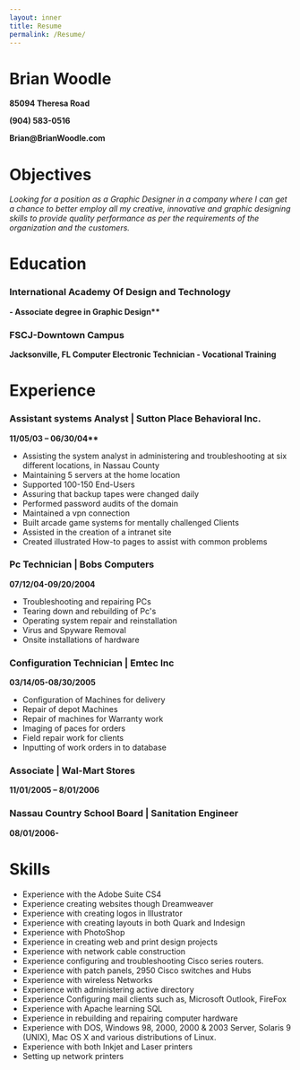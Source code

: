 ```yaml
---
layout: inner
title: Resume
permalink: /Resume/
---
```


<h1> Brian Woodle </h1>
<b> 85094 Theresa Road </b>  
<p> <b> (904) 583-0516  </b> </p>
<b> Brian@BrianWoodle.com </b>
<h1> Objectives </h1>
<i> Looking for a position as a Graphic Designer in a company where I can get a chance to better employ all my creative, innovative and graphic designing skills to provide quality performance as per the requirements of the organization and the customers. </i>
<h1> Education </h1> 
<h3> International Academy Of Design and Technology </h3>  
<b> - Associate degree in Graphic Design** </b>  
<p>
<H3> FSCJ-Downtown Campus </H3> 
<b> Jacksonville, FL </B> 
<b> Computer Electronic Technician  - Vocational Training </b>

<h1> Experience </h1>  
<h3> Assistant systems Analyst | Sutton Place Behavioral Inc.   </h3> 
<b> 11/05/03 – 06/30/04** </b>
<ul>
<li> Assisting the system analyst in administering and troubleshooting at six
 different locations, in Nassau County </li>
<li> Maintaining 5 servers at the home location </li>
<li>  Supported 100-150 End-Users </li>
<li> Assuring that backup tapes were changed daily </li>
<li> Performed password audits of the domain </li>
<li> Maintained a vpn connection </li>
<li> Built arcade game systems for mentally challenged Clients </li>
<li> Assisted in the creation of a intranet site </li>
<li> Created illustrated How-to pages to assist with common problems </li>
  </ul>
  <p>
  <h3> Pc Technician | Bobs Computers   </h3>
<b> 07/12/04-09/20/2004 </b>
<ul>
  <li> Troubleshooting and repairing PCs </li>
  <li> Tearing down and rebuilding of Pc's </li>
 <li> Operating system repair and reinstallation </li>
 <li> Virus and Spyware Removal </li>
 <li> Onsite installations of hardware </li>  
</ul>
<h3> Configuration Technician | Emtec Inc </h3>   
<b> 03/14/05-08/30/2005 </b>
<ul>
<li> Configuration of Machines for delivery </li>
  <li> Repair of depot Machines </li>
<li>  Repair of machines for Warranty work </li>
  <li> Imaging of paces for orders </li>
  <li> Field repair work  for clients </li>
  <li>Inputting of work orders in to database </li>
  </ul>
  <h3> Associate | Wal-Mart Stores </h3>
<b> 11/01/2005 – 8/01/2006 </b>
<h3> Nassau Country School Board | Sanitation Engineer </h3>  
<b>08/01/2006- </b> 
<h1> Skills </h1>
<ul>
<li> Experience with the Adobe Suite CS4 </li>
<li> Experience creating websites though Dreamweaver </li>
<li> Experience with  creating logos in  Illustrator </li>
<li> Experience with creating layouts in both Quark and Indesign </li>
<li> Experience with PhotoShop </li>
<li> Experience in creating web and print design projects </li>
<li>  Experience with network cable construction </li>
<li>  Experience configuring and troubleshooting Cisco series routers. </li>
<li> Experience with patch panels, 2950 Cisco switches and Hubs </li>
<li>  Experience with wireless Networks </li>
<li>  Experience with administering active directory </li>
<li> Experience Configuring mail clients such as, Microsoft Outlook, FireFox </li>
 <li> Experience with Apache learning SQL </li>
<li> Experience in rebuilding and repairing computer hardware </li>
<li> Experience with DOS, Windows 98, 2000, 2000 & 2003 Server, Solaris 9 (UNIX), Mac OS  X  and various distributions of Linux.</li>
 <li> Experience with both Inkjet and Laser printers </li>
<li> Setting up network  printers </li>
</ul>

 
